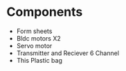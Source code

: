 # Components
- Form sheets
- Bldc motors X2
- Servo motor 
- Transmitter and Reciever 6 Channel
- This Plastic bag
